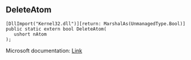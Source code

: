 ## DeleteAtom

```
[DllImport("Kernel32.dll")][return: MarshalAs(UnmanagedType.Bool)]
public static extern bool DeleteAtom(
   ushort nAtom
);
```

Microsoft documentation: [Link](https://docs.microsoft.com/en-us/windows/win32/api/winbase/nf-winbase-deleteatom)
